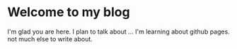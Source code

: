 # Welcome to my blog

I'm glad you are here. I plan to talk about ...
I'm learning about github pages.
not much else to write about.
